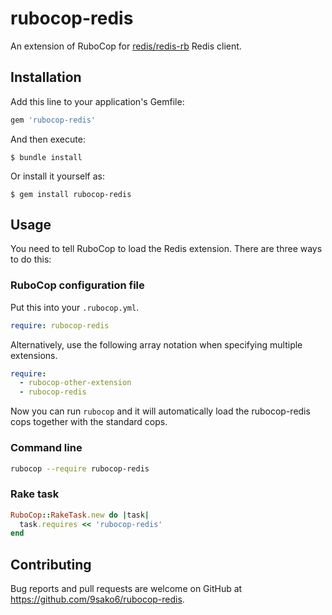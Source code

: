 # rubocop-redis

An extension of RuboCop for [redis/redis-rb](https://github.com/redis/redis-rb) Redis client.

## Installation

Add this line to your application's Gemfile:

```ruby
gem 'rubocop-redis'
```

And then execute:

    $ bundle install

Or install it yourself as:

    $ gem install rubocop-redis

## Usage

You need to tell RuboCop to load the Redis extension. There are three
ways to do this:

### RuboCop configuration file

Put this into your `.rubocop.yml`.

```yaml
require: rubocop-redis
```

Alternatively, use the following array notation when specifying multiple extensions.

```yaml
require:
  - rubocop-other-extension
  - rubocop-redis
```

Now you can run `rubocop` and it will automatically load the rubocop-redis
cops together with the standard cops.

### Command line

```bash
rubocop --require rubocop-redis
```

### Rake task

```ruby
RuboCop::RakeTask.new do |task|
  task.requires << 'rubocop-redis'
end
```

## Contributing

Bug reports and pull requests are welcome on GitHub at https://github.com/9sako6/rubocop-redis.
